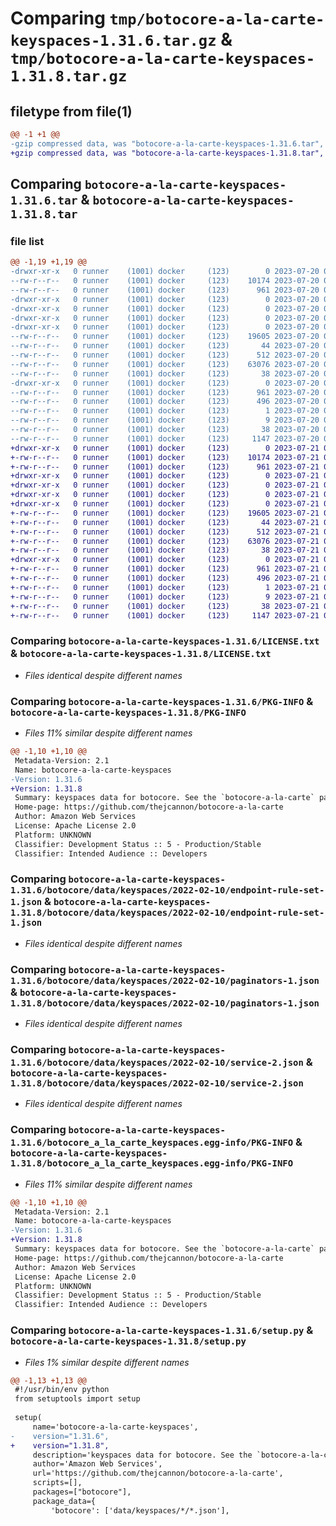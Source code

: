 # Comparing `tmp/botocore-a-la-carte-keyspaces-1.31.6.tar.gz` & `tmp/botocore-a-la-carte-keyspaces-1.31.8.tar.gz`

## filetype from file(1)

```diff
@@ -1 +1 @@
-gzip compressed data, was "botocore-a-la-carte-keyspaces-1.31.6.tar", last modified: Thu Jul 20 01:20:25 2023, max compression
+gzip compressed data, was "botocore-a-la-carte-keyspaces-1.31.8.tar", last modified: Fri Jul 21 01:21:35 2023, max compression
```

## Comparing `botocore-a-la-carte-keyspaces-1.31.6.tar` & `botocore-a-la-carte-keyspaces-1.31.8.tar`

### file list

```diff
@@ -1,19 +1,19 @@
-drwxr-xr-x   0 runner    (1001) docker     (123)        0 2023-07-20 01:20:25.630729 botocore-a-la-carte-keyspaces-1.31.6/
--rw-r--r--   0 runner    (1001) docker     (123)    10174 2023-07-20 01:20:25.000000 botocore-a-la-carte-keyspaces-1.31.6/LICENSE.txt
--rw-r--r--   0 runner    (1001) docker     (123)      961 2023-07-20 01:20:25.630729 botocore-a-la-carte-keyspaces-1.31.6/PKG-INFO
-drwxr-xr-x   0 runner    (1001) docker     (123)        0 2023-07-20 01:20:25.630729 botocore-a-la-carte-keyspaces-1.31.6/botocore/
-drwxr-xr-x   0 runner    (1001) docker     (123)        0 2023-07-20 01:20:25.630729 botocore-a-la-carte-keyspaces-1.31.6/botocore/data/
-drwxr-xr-x   0 runner    (1001) docker     (123)        0 2023-07-20 01:20:25.630729 botocore-a-la-carte-keyspaces-1.31.6/botocore/data/keyspaces/
-drwxr-xr-x   0 runner    (1001) docker     (123)        0 2023-07-20 01:20:25.630729 botocore-a-la-carte-keyspaces-1.31.6/botocore/data/keyspaces/2022-02-10/
--rw-r--r--   0 runner    (1001) docker     (123)    19605 2023-07-20 01:19:55.000000 botocore-a-la-carte-keyspaces-1.31.6/botocore/data/keyspaces/2022-02-10/endpoint-rule-set-1.json
--rw-r--r--   0 runner    (1001) docker     (123)       44 2023-07-20 01:19:55.000000 botocore-a-la-carte-keyspaces-1.31.6/botocore/data/keyspaces/2022-02-10/examples-1.json
--rw-r--r--   0 runner    (1001) docker     (123)      512 2023-07-20 01:19:55.000000 botocore-a-la-carte-keyspaces-1.31.6/botocore/data/keyspaces/2022-02-10/paginators-1.json
--rw-r--r--   0 runner    (1001) docker     (123)    63076 2023-07-20 01:19:55.000000 botocore-a-la-carte-keyspaces-1.31.6/botocore/data/keyspaces/2022-02-10/service-2.json
--rw-r--r--   0 runner    (1001) docker     (123)       38 2023-07-20 01:19:55.000000 botocore-a-la-carte-keyspaces-1.31.6/botocore/data/keyspaces/2022-02-10/waiters-2.json
-drwxr-xr-x   0 runner    (1001) docker     (123)        0 2023-07-20 01:20:25.630729 botocore-a-la-carte-keyspaces-1.31.6/botocore_a_la_carte_keyspaces.egg-info/
--rw-r--r--   0 runner    (1001) docker     (123)      961 2023-07-20 01:20:25.000000 botocore-a-la-carte-keyspaces-1.31.6/botocore_a_la_carte_keyspaces.egg-info/PKG-INFO
--rw-r--r--   0 runner    (1001) docker     (123)      496 2023-07-20 01:20:25.000000 botocore-a-la-carte-keyspaces-1.31.6/botocore_a_la_carte_keyspaces.egg-info/SOURCES.txt
--rw-r--r--   0 runner    (1001) docker     (123)        1 2023-07-20 01:20:25.000000 botocore-a-la-carte-keyspaces-1.31.6/botocore_a_la_carte_keyspaces.egg-info/dependency_links.txt
--rw-r--r--   0 runner    (1001) docker     (123)        9 2023-07-20 01:20:25.000000 botocore-a-la-carte-keyspaces-1.31.6/botocore_a_la_carte_keyspaces.egg-info/top_level.txt
--rw-r--r--   0 runner    (1001) docker     (123)       38 2023-07-20 01:20:25.630729 botocore-a-la-carte-keyspaces-1.31.6/setup.cfg
--rw-r--r--   0 runner    (1001) docker     (123)     1147 2023-07-20 01:20:25.000000 botocore-a-la-carte-keyspaces-1.31.6/setup.py
+drwxr-xr-x   0 runner    (1001) docker     (123)        0 2023-07-21 01:21:35.051172 botocore-a-la-carte-keyspaces-1.31.8/
+-rw-r--r--   0 runner    (1001) docker     (123)    10174 2023-07-21 01:21:34.000000 botocore-a-la-carte-keyspaces-1.31.8/LICENSE.txt
+-rw-r--r--   0 runner    (1001) docker     (123)      961 2023-07-21 01:21:35.051172 botocore-a-la-carte-keyspaces-1.31.8/PKG-INFO
+drwxr-xr-x   0 runner    (1001) docker     (123)        0 2023-07-21 01:21:35.047172 botocore-a-la-carte-keyspaces-1.31.8/botocore/
+drwxr-xr-x   0 runner    (1001) docker     (123)        0 2023-07-21 01:21:35.047172 botocore-a-la-carte-keyspaces-1.31.8/botocore/data/
+drwxr-xr-x   0 runner    (1001) docker     (123)        0 2023-07-21 01:21:35.047172 botocore-a-la-carte-keyspaces-1.31.8/botocore/data/keyspaces/
+drwxr-xr-x   0 runner    (1001) docker     (123)        0 2023-07-21 01:21:35.051172 botocore-a-la-carte-keyspaces-1.31.8/botocore/data/keyspaces/2022-02-10/
+-rw-r--r--   0 runner    (1001) docker     (123)    19605 2023-07-21 01:21:06.000000 botocore-a-la-carte-keyspaces-1.31.8/botocore/data/keyspaces/2022-02-10/endpoint-rule-set-1.json
+-rw-r--r--   0 runner    (1001) docker     (123)       44 2023-07-21 01:21:06.000000 botocore-a-la-carte-keyspaces-1.31.8/botocore/data/keyspaces/2022-02-10/examples-1.json
+-rw-r--r--   0 runner    (1001) docker     (123)      512 2023-07-21 01:21:06.000000 botocore-a-la-carte-keyspaces-1.31.8/botocore/data/keyspaces/2022-02-10/paginators-1.json
+-rw-r--r--   0 runner    (1001) docker     (123)    63076 2023-07-21 01:21:06.000000 botocore-a-la-carte-keyspaces-1.31.8/botocore/data/keyspaces/2022-02-10/service-2.json
+-rw-r--r--   0 runner    (1001) docker     (123)       38 2023-07-21 01:21:06.000000 botocore-a-la-carte-keyspaces-1.31.8/botocore/data/keyspaces/2022-02-10/waiters-2.json
+drwxr-xr-x   0 runner    (1001) docker     (123)        0 2023-07-21 01:21:35.051172 botocore-a-la-carte-keyspaces-1.31.8/botocore_a_la_carte_keyspaces.egg-info/
+-rw-r--r--   0 runner    (1001) docker     (123)      961 2023-07-21 01:21:35.000000 botocore-a-la-carte-keyspaces-1.31.8/botocore_a_la_carte_keyspaces.egg-info/PKG-INFO
+-rw-r--r--   0 runner    (1001) docker     (123)      496 2023-07-21 01:21:35.000000 botocore-a-la-carte-keyspaces-1.31.8/botocore_a_la_carte_keyspaces.egg-info/SOURCES.txt
+-rw-r--r--   0 runner    (1001) docker     (123)        1 2023-07-21 01:21:35.000000 botocore-a-la-carte-keyspaces-1.31.8/botocore_a_la_carte_keyspaces.egg-info/dependency_links.txt
+-rw-r--r--   0 runner    (1001) docker     (123)        9 2023-07-21 01:21:35.000000 botocore-a-la-carte-keyspaces-1.31.8/botocore_a_la_carte_keyspaces.egg-info/top_level.txt
+-rw-r--r--   0 runner    (1001) docker     (123)       38 2023-07-21 01:21:35.051172 botocore-a-la-carte-keyspaces-1.31.8/setup.cfg
+-rw-r--r--   0 runner    (1001) docker     (123)     1147 2023-07-21 01:21:34.000000 botocore-a-la-carte-keyspaces-1.31.8/setup.py
```

### Comparing `botocore-a-la-carte-keyspaces-1.31.6/LICENSE.txt` & `botocore-a-la-carte-keyspaces-1.31.8/LICENSE.txt`

 * *Files identical despite different names*

### Comparing `botocore-a-la-carte-keyspaces-1.31.6/PKG-INFO` & `botocore-a-la-carte-keyspaces-1.31.8/PKG-INFO`

 * *Files 11% similar despite different names*

```diff
@@ -1,10 +1,10 @@
 Metadata-Version: 2.1
 Name: botocore-a-la-carte-keyspaces
-Version: 1.31.6
+Version: 1.31.8
 Summary: keyspaces data for botocore. See the `botocore-a-la-carte` package for more info.
 Home-page: https://github.com/thejcannon/botocore-a-la-carte
 Author: Amazon Web Services
 License: Apache License 2.0
 Platform: UNKNOWN
 Classifier: Development Status :: 5 - Production/Stable
 Classifier: Intended Audience :: Developers
```

### Comparing `botocore-a-la-carte-keyspaces-1.31.6/botocore/data/keyspaces/2022-02-10/endpoint-rule-set-1.json` & `botocore-a-la-carte-keyspaces-1.31.8/botocore/data/keyspaces/2022-02-10/endpoint-rule-set-1.json`

 * *Files identical despite different names*

### Comparing `botocore-a-la-carte-keyspaces-1.31.6/botocore/data/keyspaces/2022-02-10/paginators-1.json` & `botocore-a-la-carte-keyspaces-1.31.8/botocore/data/keyspaces/2022-02-10/paginators-1.json`

 * *Files identical despite different names*

### Comparing `botocore-a-la-carte-keyspaces-1.31.6/botocore/data/keyspaces/2022-02-10/service-2.json` & `botocore-a-la-carte-keyspaces-1.31.8/botocore/data/keyspaces/2022-02-10/service-2.json`

 * *Files identical despite different names*

### Comparing `botocore-a-la-carte-keyspaces-1.31.6/botocore_a_la_carte_keyspaces.egg-info/PKG-INFO` & `botocore-a-la-carte-keyspaces-1.31.8/botocore_a_la_carte_keyspaces.egg-info/PKG-INFO`

 * *Files 11% similar despite different names*

```diff
@@ -1,10 +1,10 @@
 Metadata-Version: 2.1
 Name: botocore-a-la-carte-keyspaces
-Version: 1.31.6
+Version: 1.31.8
 Summary: keyspaces data for botocore. See the `botocore-a-la-carte` package for more info.
 Home-page: https://github.com/thejcannon/botocore-a-la-carte
 Author: Amazon Web Services
 License: Apache License 2.0
 Platform: UNKNOWN
 Classifier: Development Status :: 5 - Production/Stable
 Classifier: Intended Audience :: Developers
```

### Comparing `botocore-a-la-carte-keyspaces-1.31.6/setup.py` & `botocore-a-la-carte-keyspaces-1.31.8/setup.py`

 * *Files 1% similar despite different names*

```diff
@@ -1,13 +1,13 @@
 #!/usr/bin/env python
 from setuptools import setup
 
 setup(
     name='botocore-a-la-carte-keyspaces',
-    version="1.31.6",
+    version="1.31.8",
     description='keyspaces data for botocore. See the `botocore-a-la-carte` package for more info.',
     author='Amazon Web Services',
     url='https://github.com/thejcannon/botocore-a-la-carte',
     scripts=[],
     packages=["botocore"],
     package_data={
         'botocore': ['data/keyspaces/*/*.json'],
```


